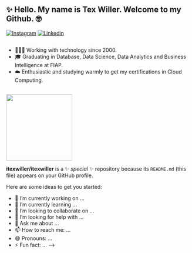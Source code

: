 ## ✨ Hello. My name is Tex Willer. Welcome to my Github. 🤓

<div>
  <a href="https://www.instagram.com/tex.willer" target="_blank"><img src="https://img.shields.io/badge/-Instagram-FF0000?style=flat&logo=instagram&logoColor=white" alt="Instagram" /></a>
  <a href="https://www.linkedin.com/in/itexwiller/" target="_blank"><img src="https://img.shields.io/badge/LinkedIn-blue?style=flat&logo=linkedin&labelColor=blue" alt="Linkedin" /></a>
  </a>
</div>

##

<ul>
  <li>👨🏻‍💻 Working with technology since 2000.</li>
  <li>🎓 Graduating in Database, Data Science, Data Analytics and Business Intelligence at FIAP.</li>
  <li>☁️ Enthusiastic and studying warmly to get my certifications in Cloud Computing.</li>
</ul>

 ##
 
 
<!--
<div>
<!--   <img height="180em" src="https://github-readme-stats.vercel.app/api?username=itexwiller&show_icons=true&theme=radical&count_private=true"/> -->
  <img height="180em" src="https://github-readme-stats.vercel.app/api/top-langs/?username=itexwiller&layout=compact&langs_count=8&theme=radical"/>
</div>

**itexwiller/itexwiller** is a ✨ _special_ ✨ repository because its `README.md` (this file) appears on your GitHub profile.

Here are some ideas to get you started:

- 🔭 I’m currently working on ...
- 🌱 I’m currently learning ...
- 👯 I’m looking to collaborate on ...
- 🤔 I’m looking for help with ...
- 💬 Ask me about ...
- 📫 How to reach me: ...
- 😄 Pronouns: ...
- ⚡ Fun fact: ...
-->

